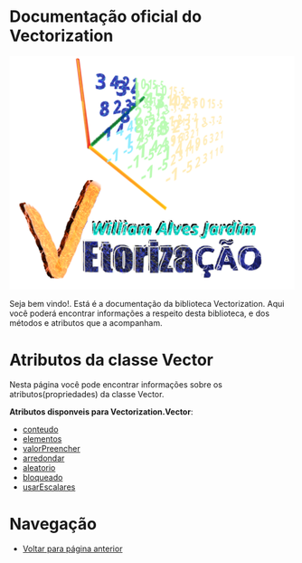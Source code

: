 # Documentação oficial do Vectorization
![Logo do projeto](https://github.com/WilliamJardim/Vectorization/blob/main/imagens/logo512x512.png)

Seja bem vindo!. Está é a documentação da biblioteca Vectorization.
Aqui você poderá encontrar informações a respeito desta biblioteca, e dos métodos e atributos que a acompanham.

# Atributos da classe Vector
Nesta página você pode encontrar informações sobre os atributos(propriedades) da classe Vector.

**Atributos disponveis para Vectorization.Vector**:
 - [conteudo](conteudo.md)
 - [elementos](elementos.md)
 - [valorPreencher](valorPreencher.md)
 - [arredondar](arredondar.md)
 - [aleatorio](aleatorio.md)
 - [bloqueado](bloqueado.md)
 - [usarEscalares](usarEscalares.md)

# Navegação
* [Voltar para página anterior](../page.md)